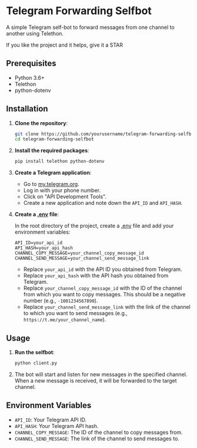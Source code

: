 # Telegram Forwarding Selfbot

A simple Telegram self-bot to forward messages from one channel to another using Telethon.

If you like the project and it helps, give it a STAR

## Prerequisites

- Python 3.6+
- Telethon
- python-dotenv

## Installation

1. **Clone the repository**:

    ```sh
    git clone https://github.com/yourusername/telegram-forwarding-selfbot.git
    cd telegram-forwarding-selfbot
    ```

2. **Install the required packages**:

    ```sh
    pip install telethon python-dotenv
    ```

3. **Create a Telegram application**:

    - Go to [my.telegram.org](https://my.telegram.org).
    - Log in with your phone number.
    - Click on "API Development Tools".
    - Create a new application and note down the `API_ID` and `API_HASH`.

4. **Create a [.env](http://_vscodecontentref_/0) file**:

    In the root directory of the project, create a [.env](http://_vscodecontentref_/1) file and add your environment variables:

    ```properties
    API_ID=your_api_id
    API_HASH=your_api_hash
    CHANNEL_COPY_MESSAGE=your_channel_copy_message_id
    CHANNEL_SEND_MESSAGE=your_channel_send_message_link
    ```

    - Replace `your_api_id` with the API ID you obtained from Telegram.
    - Replace `your_api_hash` with the API hash you obtained from Telegram.
    - Replace `your_channel_copy_message_id` with the ID of the channel from which you want to copy messages. This should be a negative number (e.g., `-1001234567890`).
    - Replace `your_channel_send_message_link` with the link of the channel to which you want to send messages (e.g., `https://t.me/your_channel_name`).

## Usage

1. **Run the selfbot**:

    ```sh
    python client.py
    ```

2. The bot will start and listen for new messages in the specified channel. When a new message is received, it will be forwarded to the target channel.

## Environment Variables

- `API_ID`: Your Telegram API ID.
- `API_HASH`: Your Telegram API hash.
- `CHANNEL_COPY_MESSAGE`: The ID of the channel to copy messages from.
- `CHANNEL_SEND_MESSAGE`: The link of the channel to send messages to.